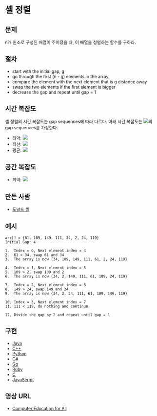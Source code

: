 # 셸 정렬

## 문제

n개 원소로 구성된 배열이 주어졌을 때, 이 배열을 정렬하는 함수를 구하라.

## 절차

- start with the initial gap, g
- go through the first (n - g) elements in the array
- compare the element with the next element that is g distance away
- swap the two elements if the first element is bigger
- decrease the gap and repeat until gap = 1

## 시간 복잡도

셸 정렬의 시간 복잡도는 gap sequences에 따라 다르다. 아래 시간 복잡도는 <img src="https://render.githubusercontent.com/render/math?math=(\frac{n}{2})^k">의 gap sequences를 가정한다.

- 최악: <img src="https://render.githubusercontent.com/render/math?math=O(n^2)">
- 최선: <img src="https://render.githubusercontent.com/render/math?math=O(n)">
- 평균: <img src="https://render.githubusercontent.com/render/math?math=O(n^2)">

## 공간 복잡도

- 최악: <img src="https://render.githubusercontent.com/render/math?math=O(1)">

## 만든 사람

- [도널드 셸](https://en.wikipedia.org/wiki/Donald_Shell)

## 예시

```
arr[] = {61, 109, 149, 111, 34, 2, 24, 119}
Initial Gap: 4

1.  Index = 0, Next element index = 4
2.  61 > 34, swap 61 and 34
3.  The array is now {34, 109, 149, 111, 61, 2, 24, 119}

4.  Index = 1, Next element index = 5
5.  109 > 2, swap 109 and 2
6.  The array is now {34, 2, 149, 111, 61, 109, 24, 119}

7.  Index = 2, Next element index = 6
8.  149 > 24, swap 149 and 24
9.  The array is now {34, 2, 24, 111, 61, 109, 149, 119}

10. Index = 3, Next element index = 7
11. 111 < 119, do nothing and continue

12. Divide the gap by 2 and repeat until gap = 1
```

## 구현

- [Java](https://github.com/TheAlgorithms/Java/blob/master/Sorts/ShellSort.java)
- [C++](https://github.com/TheAlgorithms/C-Plus-Plus/blob/master/Sorting/Shell%20Sort.cpp)
- [Python](https://github.com/TheAlgorithms/Python/blob/master/sorts/shell_sort.py)
- [C#](https://github.com/TheAlgorithms/C-Sharp/blob/master/Algorithms/Sorters/Comparison/ShellSorter.cs)
- [Go](https://github.com/TheAlgorithms/Go/blob/master/sort/shellsort.go)
- [Ruby](https://github.com/TheAlgorithms/Ruby/blob/master/Sorting/shell_sort.rb)
- [C](https://github.com/TheAlgorithms/C/blob/master/sorting/shellSort.c)
- [JavaScript](https://github.com/TheAlgorithms/Javascript/blob/master/Sorts/shellSort.js)

## 영상 URL

- [Computer Education for All](https://www.youtube.com/watch?v=H8NiFkGu2PY)
